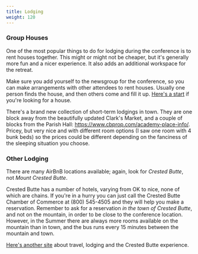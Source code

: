 ```yaml
---
title: Lodging
weight: 120
---
```


### Group Houses

One of the most popular things to do for lodging during the conference is to rent houses
together. This might or might not be cheaper, but it's generally more fun and
a nicer experience. It also adds an additional workspace for the retreat.

Make sure you add yourself to the newsgroup for the conference, so you can
make arrangements with other attendees to rent houses. Usually one person
finds the house, and then others come and fill it up.
<a href="https://www.google.com/search?q=vacation+rentals+crested+butte&oq=vacation+rentals+cre&aqs=chrome.0.0j69i57j0l4.7893j0j7&sourceid=chrome&ie=UTF-8" target="_blank">Here's a start</a> if you're looking for a house.

There's a brand new collection of short-term lodgings in town. They are one block away from the beautifully updated Clark's Market, and a couple of blocks from the Parish Hall:
https://www.cbprop.com/academy-place-info/.
Pricey, but very nice and with different room options (I saw one room with 4 bunk beds) so the prices could be different depending on the fanciness of the sleeping situation you choose.

### Other Lodging

There are many AirBnB locations available; again, look for *Crested Butte*, not
*Mount Crested Butte*.

Crested Butte has a number of hotels, varying from OK to nice, none of which
are chains. If you're in a hurry you can just call the Crested Butte Chamber of
Commerce at (800) 545-4505 and they will help you make a reservation.
Remember to ask for a reservation *in the town of Crested Butte*, and
not on the mountain, in order to be close to the conference location.
However, in the Summer there are always more rooms available on the
mountain than in town, and the bus runs every 15 minutes between the
mountain and town.

[Here's another site](http://travelcrestedbutte.com/) about travel,
lodging and the Crested Butte experience.
